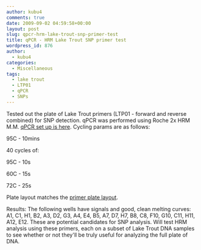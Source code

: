 ```yaml
---
author: kubu4
comments: true
date: 2009-09-02 04:59:58+00:00
layout: post
slug: qpcr-hrm-lake-trout-snp-primer-test
title: qPCR - HRM Lake Trout SNP primer test
wordpress_id: 876
author:
  - kubu4
categories:
  - Miscellaneous
tags:
  - lake trout
  - LTP01
  - qPCR
  - SNPs
---
```


Tested out the plate of Lake Trout primers (LTP01 - forward and reverse combined) for SNP detection. qPCR was performed using Roche 2x HRM M.M. [qPCR set up is here](https://eagle.fish.washington.edu/Arabidopsis/Notebook%20Workup%20Files/20090901-01.jpg). Cycling params are as follows:

95C - 10mins

40 cycles of:

95C - 10s

60C - 15s

72C - 25s

Plate layout matches the [primer plate layout](httpss://spreadsheets.google.com/ccc?key=tg7mtIbECmdwRrBdQr3lOnA).

Results: The following wells have signals and good, clean melting curves: A1, C1, H1, B2, A3, D2, G3, A4, E4, B5, A7, D7, H7, B8, C8, F10, G10, C11, H11, A12, E12. These are potential candidates for SNP analysis. Will test HRM analysis using these primers, each on a subset of Lake Trout DNA samples to see whether or not they'll be truly useful for analyzing the full plate of DNA.
